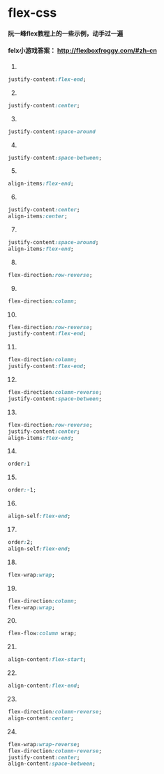 # flex-css
#### 阮一峰flex教程上的一些示例，动手过一遍
#### felx小游戏答案： http://flexboxfroggy.com/#zh-cn
1.
```css
justify-content:flex-end;
``` 
2.
```css
justify-content:center;
```
3. 
```css
justify-content:space-around
```
4. 
```css
justify-content:space-between;
```
5. 
```css
align-items:flex-end;
```
6. 
```css
justify-content:center;
align-items:center;
```
7. 
```css
justify-content:space-around;
align-items:flex-end;
```
8. 
```css
flex-direction:row-reverse;
```
9.
```css
flex-direction:column;
```
10.
```css
flex-direction:row-reverse;
justify-content:flex-end;
```
11.
```css
flex-direction:column;
justify-content:flex-end;
```
12.
```css
flex-direction:column-reverse;
justify-content:space-between;
```
13.
```css
flex-direction:row-reverse;
justify-content:center;
align-items:flex-end;
```
14.
```css
order:1
```
15.
```css
order:-1;
```
16.
```css
align-self:flex-end;
```
17.
```css
order:2;
align-self:flex-end;
```
18.
```css
flex-wrap:wrap;
```
19.
```css
flex-direction:column;
flex-wrap:wrap;
```
20.
```css
flex-flow:column wrap;
```
21.
```css
align-content:flex-start;
```
22.
```css
align-content:flex-end;
```
23.
```css
flex-direction:column-reverse;
align-content:center;
```
24.
```css
flex-wrap:wrap-reverse;
flex-direction:column-reverse;
justify-content:center;
align-content:space-between;
```












